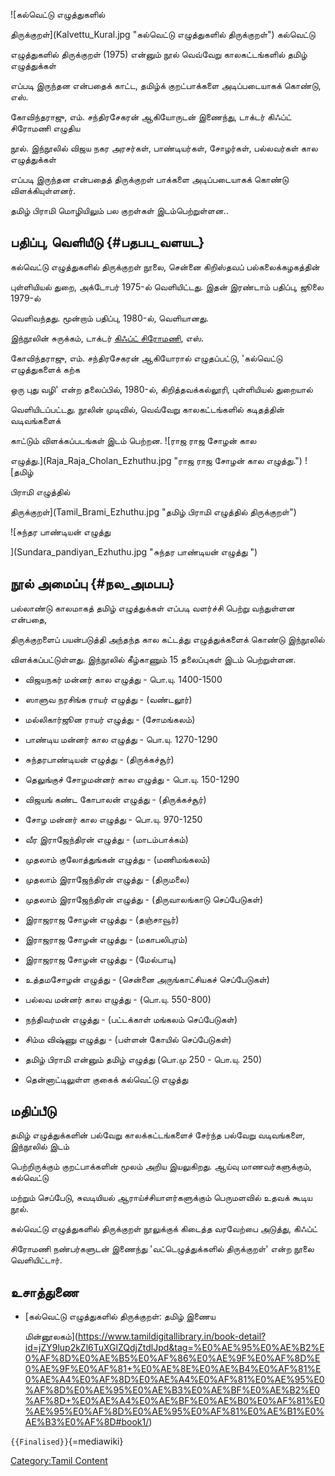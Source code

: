 ![கல்வெட்டு எழுத்துகளில்
திருக்குறள்](Kalvettu_Kural.jpg "கல்வெட்டு எழுத்துகளில் திருக்குறள்") கல்வெட்டு
எழுத்துகளில் திருக்குறள் (1975) என்னும் நூல் வெவ்வேறு காலகட்டங்களில் தமிழ் எழுத்துக்கள்
எப்படி இருந்தன என்பதைக் காட்ட, தமிழ்க் குறட்பாக்களை அடிப்படையாகக் கொண்டு, எஸ்.
கோவிந்தராஜு, எம். சந்திரசேகரன் ஆகியோருடன் இணைந்து, டாக்டர் கிஃப்ட் சிரோமணி எழுதிய
நூல். இந்நூலில் விஜய நகர அரசர்கள், பாண்டியர்கள், சோழர்கள், பல்லவர்கள் கால எழுத்துக்கள்
எப்படி இருந்தன என்பதைத் திருக்குறள் பாக்களை அடிப்படையாகக் கொண்டு விளக்கியுள்ளனர்.
தமிழ் பிராமி மொழியிலும் பல குறள்கள் இடம்பெற்றுள்ளன..

## பதிப்பு, வெளியீடு {#பதபப_வளயட}

கல்வெட்டு எழுத்துகளில் திருக்குறள் நூலை, சென்னை கிறிஸ்தவப் பல்கலைக்கழகத்தின்
புள்ளியியல் துறை, அக்டோபர் 1975-ல் வெளியிட்டது. இதன் இரண்டாம் பதிப்பு, ஜூலை 1979-ல்
வெளிவந்தது. மூன்றாம் பதிப்பு, 1980-ல், வெளியானது.

இந்நூலின் சுருக்கம், டாக்டர் [கிஃப்ட் சிரோமணி](கிஃப்ட்_சிரோமணி "wikilink"), எஸ்.
கோவிந்தராஜு, எம். சந்திரசேகரன் ஆகியோரால் எழுதப்பட்டு, 'கல்வெட்டு எழுத்துகளைக் கற்க
ஒரு புது வழி' என்ற தலைப்பில், 1980-ல், கிறித்தவக்கல்லூரி, புள்ளியியல் துறையால்
வெளியிடப்பட்டது. நூலின் முடிவில், வெவ்வேறு காலகட்டங்களில் கடிதத்தின் வடிவங்களைக்
காட்டும் விளக்கப்படங்கள் இடம் பெற்றன. ![ராஜ ராஜ சோழன் கால
எழுத்து.](Raja_Raja_Cholan_Ezhuthu.jpg "ராஜ ராஜ சோழன் கால எழுத்து.") ![தமிழ்
பிராமி எழுத்தில்
திருக்குறள்](Tamil_Brami_Ezhuthu.jpg "தமிழ் பிராமி எழுத்தில் திருக்குறள்")
![சுந்தர பாண்டியன் எழுத்து
](Sundara_pandiyan_Ezhuthu.jpg "சுந்தர பாண்டியன் எழுத்து ")

## நூல் அமைப்பு {#நல_அமபப}

பல்லாண்டு காலமாகத் தமிழ் எழுத்துக்கள் எப்படி வளர்ச்சி பெற்று வந்துள்ளன என்பதை,
திருக்குறளைப் பயன்படுத்தி அந்தந்த கால கட்டத்து எழுத்துக்களைக் கொண்டு இந்நூலில்
விளக்கப்பட்டுள்ளது. இந்நூலில் கீழ்காணும் 15 தலைப்புகள் இடம் பெற்றுள்ளன.

-   விஜயநகர் மன்னர் கால எழுத்து - பொ.யு. 1400-1500
-   ஸாளுவ நரசிங்க ராயர் எழுத்து - (வண்டலூர்)
-   மல்லிகார்ஜூன ராயர் எழுத்து - (சோமங்கலம்)
-   பாண்டிய மன்னர் கால எழுத்து - பொ.யு. 1270-1290
-   சுந்தரபாண்டியன் எழுத்து - (திருக்கச்சூர்)
-   தெலுங்குச் சோழமன்னர் கால எழுத்து - பொ.யு. 150-1290
-   விஜயங் கண்ட கோபாலன் எழுத்து - (திருக்கச்சூர்)
-   சோழ மன்னர் கால எழுத்து - பொ.யு. 970-1250
-   வீர இராஜேந்திரன் எழுத்து - (மாடம்பாக்கம்)
-   முதலாம் குலோத்துங்கன் எழுத்து - (மணிமங்கலம்)
-   முதலாம் இராஜேந்திரன் எழுத்து - (திருமலை)
-   முதலாம் இராஜேந்திரன் எழுத்து - (திருவாலங்காடு செப்பேடுகள்)
-   இராஜராஜ சோழன் எழுத்து - (தஞ்சாவூர்)
-   இராஜராஜ சோழன் எழுத்து - (மகாபலிபுரம்)
-   இராஜராஜ சோழன் எழுத்து - (மேல்பாடி)
-   உத்தமசோழன் எழுத்து - (சென்னை அருங்காட்சியகச் செப்பேடுகள்)
-   பல்லவ மன்னர் கால எழுத்து - (பொ.யு. 550-800)
-   நந்திவர்மன் எழுத்து - (பட்டக்காள் மங்கலம் செப்பேடுகள்)
-   சிம்ம விஷ்ணு எழுத்து - (பள்ளன் கோயில் செப்பேடுகள்)
-   தமிழ் பிராமி என்னும் தமிழ் எழுத்து (பொ.மு 250 - பொ.யு. 250)
-   தென்னாட்டிலுள்ள குகைக் கல்வெட்டு எழுத்து

## மதிப்பீடு

தமிழ் எழுத்துக்களின் பல்வேறு காலக்கட்டங்களைச் சேர்ந்த பல்வேறு வடிவங்களை, இந்நூலில் இடம்
பெற்றிருக்கும் குறட்பாக்களின் மூலம் அறிய இயலுகிறது. ஆய்வு மாணவர்களுக்கும், கல்வெட்டு
மற்றும் செப்பேடு, சுவடியியல் ஆராய்ச்சியாளர்களுக்கும் பெருமளவில் உதவக் கூடிய நூல்.
கல்வெட்டு எழுத்துகளில் திருக்குறள் நூலுக்குக் கிடைத்த வரவேற்பை அடுத்து, கிஃப்ட்
சிரோமணி நண்பர்களுடன் இணைந்து 'வட்டெழுத்துக்களில் திருக்குறள்' என்ற நூலை வெளியிட்டார்.

## உசாத்துணை

-   [கல்வெட்டு எழுத்துகளில் திருக்குறள்: தமிழ் இணைய
    மின்னூலகம்](https://www.tamildigitallibrary.in/book-detail?id=jZY9lup2kZl6TuXGlZQdjZtdlJpd&tag=%E0%AE%95%E0%AE%B2%E0%AF%8D%E0%AE%B5%E0%AF%86%E0%AE%9F%E0%AF%8D%E0%AE%9F%E0%AF%81+%E0%AE%8E%E0%AE%B4%E0%AF%81%E0%AE%A4%E0%AF%8D%E0%AE%A4%E0%AF%81%E0%AE%95%E0%AF%8D%E0%AE%95%E0%AE%B3%E0%AE%BF%E0%AE%B2%E0%AF%8D+%E0%AE%A4%E0%AE%BF%E0%AE%B0%E0%AF%81%E0%AE%95%E0%AF%8D%E0%AE%95%E0%AF%81%E0%AE%B1%E0%AE%B3%E0%AF%8D#book1/)

`{{Finalised}}`{=mediawiki}

[Category:Tamil Content](Category:Tamil_Content "wikilink")
